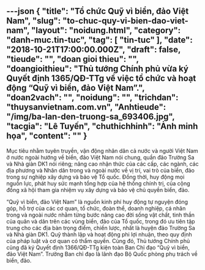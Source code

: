 ---json
{
    "title": "Tổ chức Quỹ vì biển, đảo Việt Nam",
    "slug": "to-chuc-quy-vi-bien-dao-viet-nam",
    "layout": "noidung.html",
    "category": "danh-muc.tin-tuc",
    "tag": [
        "tin-tuc"
    ],
    "date": "2018-10-21T17:00:00.000Z",
    "draft": false,
    "tieude": "",
    "doan gioi thieu": "",
    "doangioithieu": "Thủ tướng Chính phủ vừa ký Quyết định 1365/QĐ-TTg về việc tổ chức và hoạt động “Quỹ vì biển, đảo Việt Nam”.",
    "doan2vach": "",
    "noidung": "",
    "trichdan": "thuysanvietnam.com.vn",
    "Anhtieude": "/img/ba-lan-den-truong-sa_693406.jpg",
    "tacgia": "Lê Tuyến",
    "chuthichhinh": "Ảnh minh họa",
    "__content__": ""
}
---
<p>Mục ti&ecirc;u nhằm tuy&ecirc;n truyền, vận động nh&acirc;n d&acirc;n cả nước v&agrave; người Việt Nam ở nước ngo&agrave;i hướng về biển, đảo Việt Nam n&oacute;i chung, quần đảo Trường Sa v&agrave; Nh&agrave; gi&agrave;n DK1 n&oacute;i ri&ecirc;ng; n&acirc;ng cao nhận thức của c&aacute;c cấp, c&aacute;c ng&agrave;nh, c&aacute;c địa phương v&agrave; Nh&acirc;n d&acirc;n trong v&agrave; ngo&agrave;i nước về vị tr&iacute;, vai tr&ograve; của biển, đảo trong sự nghiệp x&acirc;y dựng v&agrave; bảo vệ Tổ quốc. Đồng thời, huy động mọi nguồn lực, ph&aacute;t huy sức mạnh tổng hợp của hệ thống ch&iacute;nh trị, của cộng đồng x&atilde; hội tham gia nhiệm vụ x&acirc;y dựng v&agrave; bảo vệ chủ quyền biển, đảo.</p>

<p>&ldquo;Quỹ v&igrave; biển, đảo Việt Nam&rdquo; l&agrave; nguồn kinh ph&iacute; huy động tự nguyện đ&oacute;ng g&oacute;p, hỗ trợ của c&aacute;c cơ quan, tổ chức, đo&agrave;n thể, doanh nghiệp, c&aacute; nh&acirc;n trong v&agrave; ngo&agrave;i nước nhằm từng bước n&acirc;ng cao đời sống vật chất, tinh thần của qu&acirc;n v&agrave; d&acirc;n tr&ecirc;n c&aacute;c v&ugrave;ng biển, đảo của Tổ quốc, trong đ&oacute; ưu ti&ecirc;n tập trung cho c&aacute;c địa b&agrave;n trọng điểm, chiến lược, nhất l&agrave; huyện đảo Trường Sa v&agrave; Nh&agrave; gi&agrave;n DK1. Quỹ th&agrave;nh lập v&agrave; hoạt động phi lợi nhuận, theo quy định của ph&aacute;p luật v&agrave; cơ quan c&oacute; thẩm quyền. C&ugrave;ng đ&oacute;, Thủ tướng Ch&iacute;nh phủ cũng đ&atilde; k&yacute; Quyết định 1366/QĐ-TTg kiện to&agrave;n Ban Chỉ đạo &ldquo;Quỹ v&igrave; biển, đảo Việt Nam&rdquo;. Trưởng Ban chỉ đạo l&agrave; l&atilde;nh đạo Bộ Quốc ph&ograve;ng phụ tr&aacute;ch về biển, đảo.</p>

